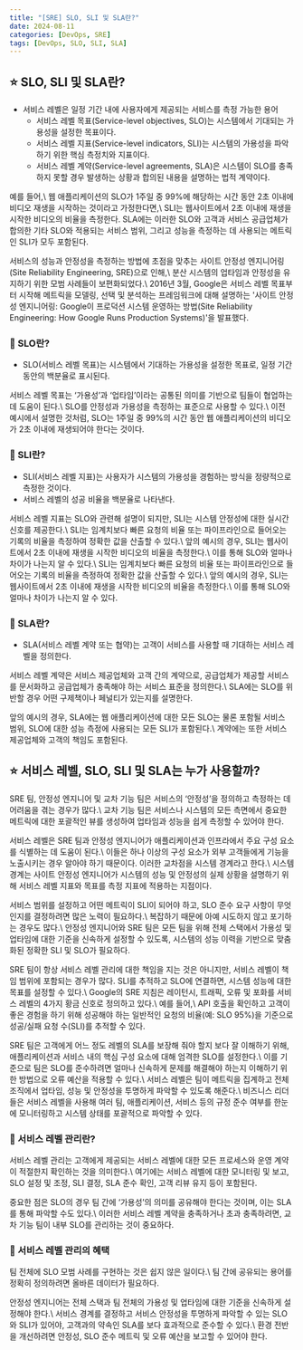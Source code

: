 ```yaml
---
title: "[SRE] SLO, SLI 및 SLA란?"
date: 2024-08-11
categories: [DevOps, SRE]
tags: [DevOps, SLO, SLI, SLA]
---
```


## ⭐ SLO, SLI 및 SLA란?
- 서비스 레벨은 일정 기간 내에 사용자에게 제공되는 서비스를 측정 가능한 용어
  - 서비스 레벨 목표(Service-level objectives, SLO)는 시스템에서 기대되는 가용성을 설정한 목표이다.
  - 서비스 레벨 지표(Service-level indicators, SLI)는 시스템의 가용성을 파악하기 위한 핵심 측정치와 지표이다.
  - 서비스 레벨 계약(Service-level agreements, SLA)은 시스템이 SLO를 충족하지 못할 경우 발생하는 상황과 합의된 내용을 설명하는 법적 계약이다.

예를 들어,\\
웹 애플리케이션의 SLO가 1주일 중 99%에 해당하는 시간 동안 2초 이내에 비디오 재생을 시작하는 것이라고 가정한다면,\\
SLI는 웹사이트에서 2초 이내에 재생을 시작한 비디오의 비율을 측정한다.
SLA에는 이러한 SLO와 고객과 서비스 공급업체가 합의한 기타 SLO와 적용되는 서비스 범위, 그리고 성능을 측정하는 데 사용되는 메트릭인 SLI가 모두 포함된다.

서비스의 성능과 안정성을 측정하는 방법에 초점을 맞추는 사이트 안정성 엔지니어링(Site Reliability Engineering, SRE)으로 인해,\\
분산 시스템의 업타임과 안정성을 유지하기 위한 모범 사례들이 보편화되었다.\\
2016년 3월, Google은 서비스 레벨 목표부터 시작해 메트릭을 모델링, 선택 및 분석하는 프레임워크에 대해 설명하는 '사이트 안정성 엔지니어링: Google이 프로덕션 시스템 운영하는 방법(Site Reliability Engineering: How Google Runs Production Systems)'을 발표했다.

### 🌟 SLO란?
- SLO(서비스 레벨 목표)는 시스템에서 기대하는 가용성을 설정한 목표로, 일정 기간 동안의 백분율로 표시된다.

서비스 레벨 목표는 ‘가용성’과 ‘업타임’이라는 공통된 의미를 기반으로 팀들이 협업하는 데 도움이 된다.\\
SLO를 안정성과 가용성을 측정하는 표준으로 사용할 수 있다.\\
이전 예시에서 설명한 것처럼, SLO는 1주일 중 99%의 시간 동안 웹 애플리케이션의 비디오가 2초 이내에 재생되어야 한다는 것이다.

### 🌟 SLI란?
- SLI(서비스 레벨 지표)는 사용자가 시스템의 가용성을 경험하는 방식을 정량적으로 측정한 것이다. 
- 서비스 레벨의 성공 비율을 백분율로 나타낸다.

서비스 레벨 지표는 SLO와 관련해 설명이 되지만, SLI는 시스템 안정성에 대한 실시간 신호를 제공한다.\\
SLI는 임계치보다 빠른 요청의 비율 또는 파이프라인으로 들어오는 기록의 비율을 측정하여 정확한 값을 산출할 수 있다.\\
앞의 예시의 경우, SLI는 웹사이트에서 2초 이내에 재생을 시작한 비디오의 비율을 측정한다.\\
이를 통해 SLO와 얼마나 차이가 나는지 알 수 있다.\\
SLI는 임계치보다 빠른 요청의 비율 또는 파이프라인으로 들어오는 기록의 비율을 측정하여 정확한 값을 산출할 수 있다.\\
앞의 예시의 경우, SLI는 웹사이트에서 2초 이내에 재생을 시작한 비디오의 비율을 측정한다.\\
이를 통해 SLO와 얼마나 차이가 나는지 알 수 있다.

### 🌟 SLA란?
- SLA(서비스 레벨 계약 또는 협약)는 고객이 서비스를 사용할 때 기대하는 서비스 레벨을 정의한다.

서비스 레벨 계약은 서비스 제공업체와 고객 간의 계약으로, 공급업체가 제공할 서비스를 문서화하고 공급업체가 충족해야 하는 서비스 표준을 정의한다.\\
SLA에는 SLO를 위반할 경우 어떤 구제책이나 페널티가 있는지를 설명한다.

앞의 예시의 경우, SLA에는 웹 애플리케이션에 대한 모든 SLO는 물론 포함될 서비스 범위, SLO에 대한 성능 측정에 사용되는 모든 SLI가 포함된다.\\
계약에는 또한 서비스 제공업체와 고객의 책임도 포함된다.

## ⭐ 서비스 레벨, SLO, SLI 및 SLA는 누가 사용할까?
SRE 팀, 안정성 엔지니어 및 교차 기능 팀은 서비스의 ‘안정성’을 정의하고 측정하는 데 어려움을 겪는 경우가 많다.\\
교차 기능 팀은 서비스나 시스템의 모든 측면에서 중요한 메트릭에 대한 포괄적인 뷰를 생성하여 업타임과 성능을 쉽게 측정할 수 있어야 한다.

서비스 레벨은 SRE 팀과 안정성 엔지니어가 애플리케이션과 인프라에서 주요 구성 요소를 식별하는 데 도움이 된다.\\
이들은 하나 이상의 구성 요소가 외부 고객들에게 기능을 노출시키는 경우 알아야 하기 때문이다.
이러한 교차점을 시스템 경계라고 한다.\\
시스템 경계는 사이트 안정성 엔지니어가 시스템의 성능 및 안정성의 실제 상황을 설명하기 위해 서비스 레벨 지표와 목표를 측정 지표에 적용하는 지점이다. 

서비스 범위를 설정하고 어떤 메트릭이 SLI이 되어야 하고, SLO 준수 요구 사항이 무엇인지를 결정하려면 많은 노력이 필요하다.\\
복잡하기 때문에 아예 시도하지 않고 포기하는 경우도 많다.\\
안정성 엔지니어와 SRE 팀은 모든 팀을 위해 전체 스택에서 가용성 및 업타임에 대한 기준을 신속하게 설정할 수 있도록, 시스템의 성능 이력을 기반으로 맞춤화된 정확한 SLI 및 SLO가 필요하다.

SRE 팀이 항상 서비스 레벨 관리에 대한 책임을 지는 것은 아니지만, 서비스 레벨이 책임 범위에 포함되는 경우가 많다. SLI를 추적하고 SLO에 연결하면, 시스템 성능에 대한 목표를 설정할 수 있다.\\
Google의 SRE 지침은 레이턴시, 트래픽, 오류 및 포화를 서비스 레벨의 4가지 황금 신호로 정의하고 있다.\\
예를 들어,\\
API 호출을 확인하고 고객이 좋은 경험을 하기 위해 성공해야 하는 일반적인 요청의 비율(예: SLO 95%)을 기준으로 성공/실패 요청 수(SLI)를 추적할 수 있다. 

SRE 팀은 고객에게 어느 정도 레벨의 SLA를 보장해 줘야 할지 보다 잘 이해하기 위해, 애플리케이션과 서비스 내의 핵심 구성 요소에 대해 엄격한 SLO를 설정한다.\\
이를 기준으로 팀은 SLO를 준수하려면 얼마나 신속하게 문제를 해결해야 하는지 이해하기 위한 방법으로 오류 예산을 적용할 수 있다.\\
서비스 레벨은 팀이 메트릭을 집계하고 전체 조직에서 업타임, 성능 및 안정성을 투명하게 파악할 수 있도록 해준다.\\
비즈니스 리더들은 서비스 레벨을 사용해 여러 팀, 애플리케이션, 서비스 등의 규정 준수 여부를 한눈에 모니터링하고 시스템 상태를 포괄적으로 파악할 수 있다.

### 🌟 서비스 레벨 관리란?
서비스 레벨 관리는 고객에게 제공되는 서비스 레벨에 대한 모든 프로세스와 운영 계약이 적절한지 확인하는 것을 의미한다.\\
여기에는 서비스 레벨에 대한 모니터링 및 보고, SLO 설정 및 조정, SLI 결정, SLA 준수 확인, 고객 리뷰 유지 등이 포함된다. 

중요한 점은 SLO의 경우 팀 간에 ‘가용성’의 의미를 공유해야 한다는 것이며, 이는 SLA를 통해 파악할 수도 있다.\\
이러한 서비스 레벨 계약을 충족하거나 초과 충족하려면, 교차 기능 팀이 내부 SLO를 관리하는 것이 중요하다.

### 🌟 서비스 레벨 관리의 혜택
팀 전체에 SLO 모범 사례를 구현하는 것은 쉽지 않은 일이다.\\
팀 간에 공유되는 용어를 정확히 정의하려면 올바른 데이터가 필요하다.

안정성 엔지니어는 전체 스택과 팀 전체의 가용성 및 업타임에 대한 기준을 신속하게 설정해야 한다.\\
서비스 경계를 결정하고 서비스 안정성을 투명하게 파악할 수 있는 SLO와 SLI가 있어야, 고객과의 약속인 SLA를 보다 효과적으로 준수할 수 있다.\\
환경 전반을 개선하려면 안정성, SLO 준수 메트릭 및 오류 예산을 보고할 수 있어야 한다.